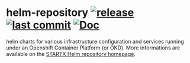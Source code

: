 # helm-repository [![release](https://img.shields.io/badge/release-v12.0.1-blue.svg)](https://github.com/startxfr/helm-repository/releases/tag/12.0.1) [![last commit](https://img.shields.io/github/last-commit/startxfr/helm-repository.svg)](https://github.com/startxfr/helm-repository) [![Doc](https://readthedocs.org/projects/helm-repository/badge)](https://helm-repository.readthedocs.io)

helm charts for various infrastructure configuration and services running under an Openshift Container Platform (or OKD). More informations are available on the [STARTX Helm repository homepage](https://helm-repository.readthedocs.io).

